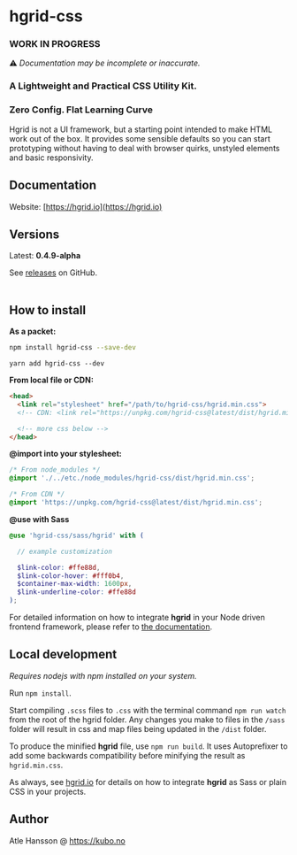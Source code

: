 # hgrid-css

### WORK IN PROGRESS

⚠️ _Documentation may be incomplete or inaccurate._

### **A Lightweight and Practical CSS Utility Kit.**

### Zero Config. Flat Learning Curve

Hgrid is not a UI framework, but a starting point intended to make HTML work out of the box. It provides some sensible defaults so you can start prototyping without having to deal with browser quirks, unstyled elements and basic responsivity.

## Documentation

Website: [https://hgrid.io](https://hgrid.io)

## Versions

Latest: **0.4.9-alpha**

See [releases](https://github.com/ahansson/hgrid-css/releases) on GitHub.
<br><br>

## How to install

**As a packet:**

```bash
npm install hgrid-css --save-dev
```

```
yarn add hgrid-css --dev
```

**From local file or CDN:**

```html
<head>
  <link rel="stylesheet" href="/path/to/hgrid-css/hgrid.min.css">
  <!-- CDN: <link rel="https://unpkg.com/hgrid-css@latest/dist/hgrid.min.css"> -->

  <!-- more css below -->
</head>
```
**@import into your stylesheet:**
```css
/* From node_modules */
@import './../etc./node_modules/hgrid-css/dist/hgrid.min.css';
```
```css
/* From CDN */
@import 'https://unpkg.com/hgrid-css@latest/dist/hgrid.min.css';
```

**@use with Sass**

```scss
@use 'hgrid-css/sass/hgrid' with (

  // example customization

  $link-color: #ffe88d,
  $link-color-hover: #fff0b4,
  $container-max-width: 1600px,
  $link-underline-color: #ffe88d
);
```
For detailed information on how to integrate **hgrid** in your Node driven frontend framework, please refer to [the documentation](https://hgrid.io/documentation/integrate/).

## Local development

_Requires nodejs with npm installed on your system._

Run `npm install`.

Start compiling `.scss` files to `.css` with the terminal command `npm run watch` from the root of the hgrid folder. Any changes you make to files in the `/sass` folder will result in css and map files being updated in the `/dist` folder.

To produce the minified **hgrid** file, use `npm run build`. It uses Autoprefixer to add some backwards compatibility before minifying the result as `hgrid.min.css`.

As always, see [hgrid.io](https://hgrid.io) for details on how to integrate **hgrid** as Sass or plain CSS in your projects.

## Author

Atle Hansson @ https://kubo.no